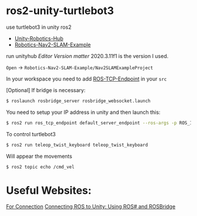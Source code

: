 # ros2-unity-turtlebot3
use turtlebot3 in unity ros2
- [Unity-Robotics-Hub](https://github.com/Unity-Technologies/Unity-Robotics-Hub/tree/main)
- [Robotics-Nav2-SLAM-Example](https://github.com/Unity-Technologies/Robotics-Nav2-SLAM-Example)

run unityhub
*Editor Version matter* 2020.3.11f1 is the version I used.

`Open` -> `Robotics-Nav2-SLAM-Example/Nav2SLAMExampleProject`


In your workspace you need to add [ROS-TCP-Endpoint](https://github.com/Unity-Technologies/ROS-TCP-Endpoint) in your `src`


[Optional] If bridge is necessary:
```bash
$ roslaunch rosbridge_server rosbridge_websocket.launch 
```

You need to setup your IP address in unity and then launch this:
```bash
$ ros2 run ros_tcp_endpoint default_server_endpoint --ros-args -p ROS_IP:=127.0.0.1 -p ROS_TCP_PORT:=10000
```

To control turtlebot3
```bash
$ ros2 run teleop_twist_keyboard teleop_twist_keyboard
```


Will appear the movements
```bash
$ ros2 topic echo /cmd_vel
```


# Useful Websites:
[For Connection](https://www.youtube.com/watch?v=pdMxLxolQuo&ab_channel=hrithikverma)
[Connecting ROS to Unity: Using ROS# and ROSBridge](https://www.youtube.com/watch?v=OZiAJuWh6w8&ab_channel=TheRealFran)

